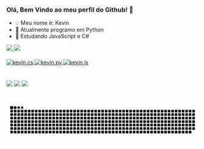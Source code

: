 ### Olá, Bem Vindo ao meu perfil do Github! 👋

- 💡 Meu nome é: Kevin
- 🔭 Atualmente programo em Python
- 🌱 Estudando JavaScript e C#

<div>
     <a href="https://github.com/kev1n999">
    <img height="180em" src="https://github-readme-stats.vercel.app/api?username=kev1n999&show_icons=true&theme=radical"/>
    <img height="180em" src="https://github-readme-stats.vercel.app/api/top-langs/?username=kev1n999&amp;layout=compact&amp;langs_count=7&amp;theme=dracula"/>
          
</div>
     
<div style="display: inline_block"><br>
  <img align="center" alt="kevin.cs" height="30" width="40" src="https://cdn.jsdelivr.net/gh/devicons/devicon/icons/csharp/csharp-original.svg"/>
  <img align="center" alt="kevin.py" height="30" width="40" src="https://cdn.jsdelivr.net/gh/devicons/devicon/icons/python/python-original.svg"/>
  <img align="center" alt="kevin.js" height="30" width="40" src="https://cdn.jsdelivr.net/gh/devicons/devicon/icons/javascript/javascript-original.svg"/>
</div>
      
#
          
<div>
          <a href="https://discord.com/users/835739171775447081"> <img src="https://img.shields.io/badge/Discord-7289DA?style=for-the-badge&amp;logo=discord&amp;logoColor=white" target="_blank"/></a>
     <a href="https://youtube.com/channel/UC0cKzCed9EUUGoUSTHae_yA"> <img src="https://img.shields.io/badge/YouTube-FF0000?style=for-the-badge&amp;logo=youtube&amp;logoColor=white" target="_blank"/></a>
  <a href="https://www.instagram.com/kev1n.aaa/"> <img src="https://img.shields.io/badge/Instagram-E4405F?style=for-the-badge&logo=instagram&logoColor=white" target="_blank"/></a>
</div>

#
          
![Snake animation](https://github.com/Platane/snk/raw/output/github-contribution-grid-snake.svg)
